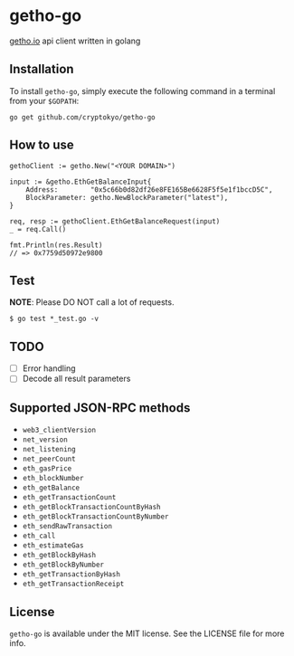 # getho-go
[getho.io](https://getho.io) api client written in golang

## Installation
To install `getho-go`, simply execute the following command in a terminal from your `$GOPATH`:

```
go get github.com/cryptokyo/getho-go
```

## How to use

```
gethoClient := getho.New("<YOUR DOMAIN>")

input := &getho.EthGetBalanceInput{
    Address:        "0x5c66b0d82df26e8FE165Be6628F5f5e1f1bccD5C",
    BlockParameter: getho.NewBlockParameter("latest"),
}

req, resp := gethoClient.EthGetBalanceRequest(input)
_ = req.Call()

fmt.Println(res.Result)
// => 0x7759d50972e9800
```

## Test
**NOTE**: Please DO NOT call a lot of requests.

```
$ go test *_test.go -v
```

## TODO
- [ ] Error handling
- [ ] Decode all result parameters

## Supported JSON-RPC methods

- `web3_clientVersion`
- `net_version`
- `net_listening`
- `net_peerCount`
- `eth_gasPrice`
- `eth_blockNumber`
- `eth_getBalance`
- `eth_getTransactionCount`
- `eth_getBlockTransactionCountByHash`
- `eth_getBlockTransactionCountByNumber`
- `eth_sendRawTransaction`
- `eth_call`
- `eth_estimateGas`
- `eth_getBlockByHash`
- `eth_getBlockByNumber`
- `eth_getTransactionByHash`
- `eth_getTransactionReceipt`

## License
`getho-go` is available under the MIT license. See the LICENSE file for more info.
